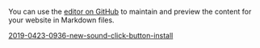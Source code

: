 
You can use the [editor on GitHub](https://github.com/ayn2110/test-i/edit/master/README.md) to maintain and preview the content for your website in Markdown files.

[2019-0423-0936-new-sound-click-button-install](itms-services://?action=download-manifest&url=https://ayn2110.github.io/test-i/manifest3.plist)
